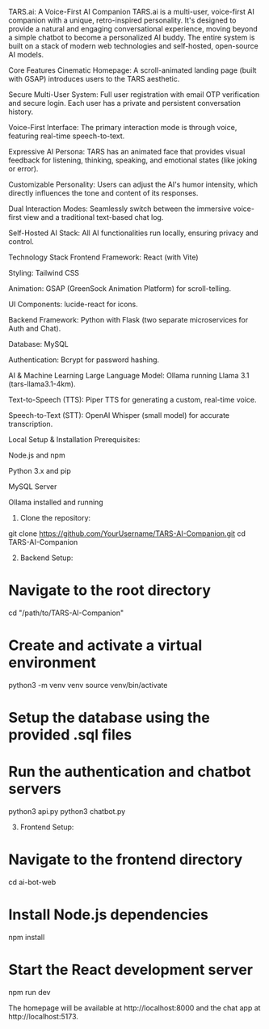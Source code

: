 TARS.ai: A Voice-First AI Companion
TARS.ai is a multi-user, voice-first AI companion with a unique, retro-inspired personality. It's designed to provide a natural and engaging conversational experience, moving beyond a simple chatbot to become a personalized AI buddy. The entire system is built on a stack of modern web technologies and self-hosted, open-source AI models.


Core Features
Cinematic Homepage: A scroll-animated landing page (built with GSAP) introduces users to the TARS aesthetic.

Secure Multi-User System: Full user registration with email OTP verification and secure login. Each user has a private and persistent conversation history.

Voice-First Interface: The primary interaction mode is through voice, featuring real-time speech-to-text.

Expressive AI Persona: TARS has an animated face that provides visual feedback for listening, thinking, speaking, and emotional states (like joking or error).

Customizable Personality: Users can adjust the AI's humor intensity, which directly influences the tone and content of its responses.

Dual Interaction Modes: Seamlessly switch between the immersive voice-first view and a traditional text-based chat log.

Self-Hosted AI Stack: All AI functionalities run locally, ensuring privacy and control.

Technology Stack
Frontend
Framework: React (with Vite)

Styling: Tailwind CSS

Animation: GSAP (GreenSock Animation Platform) for scroll-telling.

UI Components: lucide-react for icons.

Backend
Framework: Python with Flask (two separate microservices for Auth and Chat).

Database: MySQL

Authentication: Bcrypt for password hashing.

AI & Machine Learning
Large Language Model: Ollama running Llama 3.1 (tars-llama3.1-4km).

Text-to-Speech (TTS): Piper TTS for generating a custom, real-time voice.

Speech-to-Text (STT): OpenAI Whisper (small model) for accurate transcription.

Local Setup & Installation
Prerequisites:

Node.js and npm

Python 3.x and pip

MySQL Server

Ollama installed and running

1. Clone the repository:

git clone https://github.com/YourUsername/TARS-AI-Companion.git
cd TARS-AI-Companion

2. Backend Setup:

# Navigate to the root directory
cd "/path/to/TARS-AI-Companion"

# Create and activate a virtual environment
python3 -m venv venv
source venv/bin/activate


# Setup the database using the provided .sql files
# Run the authentication and chatbot servers
python3 api.py
python3 chatbot.py

3. Frontend Setup:

# Navigate to the frontend directory
cd ai-bot-web

# Install Node.js dependencies
npm install

# Start the React development server
npm run dev

The homepage will be available at http://localhost:8000 and the chat app at http://localhost:5173.
